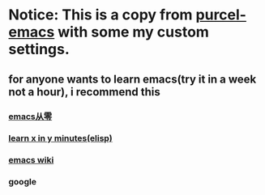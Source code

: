# Notice: This is a copy from [purcel-emacs](https://github.com/purcell/emacs.d) with some my custom settings.
## for anyone wants to learn emacs(try it in a week not a hour), i recommend this
### [emacs从零](https://www.youtube.com/playlist?list=PLfKlByYqIizSHxys20ejvomuMjTuXHOsh)
### [learn x in y minutes(elisp)](https://learnxinyminutes.com/docs/zh-cn/elisp-cn/)
### [emacs wiki](https://www.emacswiki.org/emacs?interface=zh-cn)
###  google
